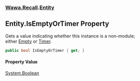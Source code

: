 ### [Wawa.Recall](Wawa.Recall.md 'Wawa.Recall').[Entity](Entity.md 'Wawa.Recall.Entity')

## Entity.IsEmptyOrTimer Property

Gets a value indicating whether this instance is a non-module;  
either [Empty](Modules.md#Wawa.Recall.Modules.Empty 'Wawa.Recall.Modules.Empty') or [Timer](Modules.md#Wawa.Recall.Modules.Timer 'Wawa.Recall.Modules.Timer').

```csharp
public bool IsEmptyOrTimer { get; }
```

#### Property Value
[System.Boolean](https://docs.microsoft.com/en-us/dotnet/api/System.Boolean 'System.Boolean')